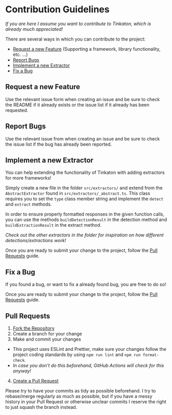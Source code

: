 # Contribution Guidelines

_If you are here I assume you want to contribute to Tinkaton, which is already much appreciated!_

There are several ways in which you can contribute to the project:

* [Request a new Feature](#request-a-new-feature) (Supporting a framework, library functionality, etc. ...)
* [Report Bugs](#report-bugs)
* [Implement a new Extractor](#implement-a-new-extractor)
* [Fix a Bug](#fix-a-bug)

## Request a new Feature

Use the relevant issue form when creating an issue and be sure to check the README if it already exists or the issue list if it already has been requested.

## Report Bugs

Use the relevant issue from when creating an issue and be sure to check the issue list if the bug has already been reported.

## Implement a new Extractor

You can help extending the functionality of Tinkaton with adding extractors for more frameworks!

Simply create a new file in the folder `src/extractors/` and extend from the `AbstractExtractor` found in `src/extractors/_abstract.ts`. This class requires you to set the `type` class member string and implement the `detect` and `extract` methods.

In order to ensure properly formatted responses in the given function calls, you can use the methods `buildDetectionResult` in the detection method and `buildExtractionResult` in the extract method.

_Check out the other extractors in the folder for inspiration on how different detections/extractions work!_

Once you are ready to submit your change to the project, follow the [Pull Requests](#pull-requests) guide.

## Fix a Bug

If you found a bug, or want to fix a already found bug, you are free to do so!

Once you are ready to submit your change to the project, follow the [Pull Requests](#pull-requests) guide.

## Pull Requests

1. [Fork the Repository](https://github.com/pixeldesu/tinkaton/fork)
2. Create a branch for your change
3. Make and commit your changes
  * This project uses ESLint and Prettier, make sure your changes follow the project coding standards by using `npm run lint` and `npm run format-check`.
  * _In case you don't do this beforehand, GitHub Actions will check for this anyway!_
4. [Create a Pull Request](https://github.com/pixeldesu/tinkaton/compare)

Please try to have your commits as tidy as possible beforehand. I try to rebase/merge regularly as much as possible, but if you have a messy history in your Pull Request or otherwise unclear commits I reserve the right to just squash the branch instead.